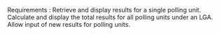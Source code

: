 Requirements :
Retrieve and display results for a single polling unit.
Calculate and display the total results for all polling units under an LGA.
Allow input of new results for polling units.